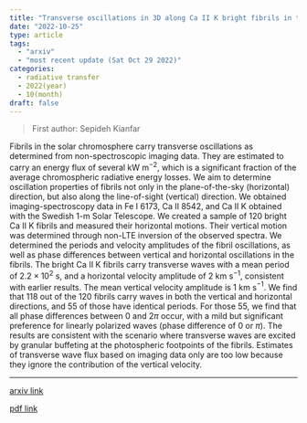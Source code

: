 ```yaml
---
title: "Transverse oscillations in 3D along Ca II K bright fibrils in the Solar chromosphere"
date: "2022-10-25"
type: article
tags:
  - "arxiv"
  - "most recent update (Sat Oct 29 2022)"
categories:
  - radiative transfer
  - 2022(year)
  - 10(month)
draft: false
---
```


> First author: Sepideh Kianfar

 Fibrils in the solar chromosphere carry transverse oscillations as determined
from non-spectroscopic imaging data. They are estimated to carry an energy flux
of several kW m$^{-2}$, which is a significant fraction of the average
chromospheric radiative energy losses. We aim to determine oscillation
properties of fibrils not only in the plane-of-the-sky (horizontal) direction,
but also along the line-of-sight (vertical) direction. We obtained
imaging-spectroscopy data in Fe I 6173, Ca II 8542, and Ca II K obtained with
the Swedish 1-m Solar Telescope. We created a sample of 120 bright Ca II K
fibrils and measured their horizontal motions. Their vertical motion was
determined through non-LTE inversion of the observed spectra. We determined the
periods and velocity amplitudes of the fibril oscillations, as well as phase
differences between vertical and horizontal oscillations in the fibrils. The
bright Ca II K fibrils carry transverse waves with a mean period of
$2.2\times10^2$ s, and a horizontal velocity amplitude of 2 km s$^{-1}$,
consistent with earlier results. The mean vertical velocity amplitude is 1 km
s$^{-1}$. We find that 118 out of the 120 fibrils carry waves in both the
vertical and horizontal directions, and 55 of those have identical periods. For
those 55, we find that all phase differences between $0$ and $2\pi$ occur, with
a mild but significant preference for linearly polarized waves (phase
difference of $0$ or $\pi$). The results are consistent with the scenario where
transverse waves are excited by granular buffeting at the photospheric
footpoints of the fibrils. Estimates of transverse wave flux based on imaging
data only are too low because they ignore the contribution of the vertical
velocity.

---
[arxiv link](http://arxiv.org/abs/2210.14089v1)

[pdf link](http://arxiv.org/pdf/2210.14089v1)